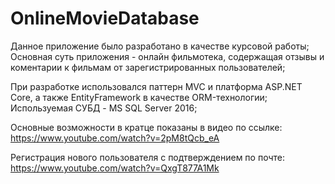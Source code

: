 # OnlineMovieDatabase
Данное приложение было разработано в качестве курсовой работы;
Основная суть приложения - онлайн фильмотека, содержащая отзывы и коментарии к фильмам от зарегистрированных пользователей;

При разработке использовался паттерн MVC и платформа ASP.NET Core, а также EntityFramework в качестве ORM-технологии;
Используемая СУБД - MS SQL Server 2016;

Основные возможности в кратце показаны в видео по ссылке:
https://www.youtube.com/watch?v=2pM8tQcb_eA

Регистрация нового пользователя с подтверждением по почте:
https://www.youtube.com/watch?v=QxgT877A1Mk
